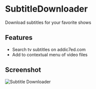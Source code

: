 # SubtitleDownloader
Download subtitles for your favorite shows

Features
---
* Search tv subtitles on addic7ed.com
* Add to contextual menu of video files

Screenshot
---
![Subtitle Downloader](http://i.imgur.com/CeWFrmA.png)
